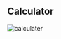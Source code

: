 ## Calculator

![calculater](https://user-images.githubusercontent.com/93186975/206155514-d0c9b0fc-b5df-4454-8494-a38bc3a72ac9.png)
